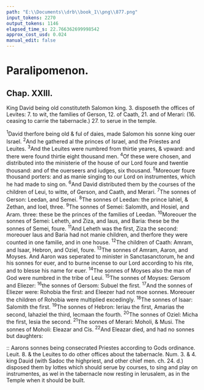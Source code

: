 ```yaml
---
path: "E:\\Documents\\drb\\book_1\\png\\877.png"
input_tokens: 2270
output_tokens: 1146
elapsed_time_s: 22.766362699998542
approx_cost_usd: 0.024
manual_edit: false
---
```

# Paralipomenon.

## Chap. XXIII.

King David being old constituteth Salomon king. 3. disposeth the offices of Levites: 7. to wit, the families of Gerson, 12. of Caath, 21. and of Merari: (16. ceasing to carrie the tabernacle.) 27. to serue in the temple.

<sup>1</sup>David therfore being old & ful of daies, made Salomon his sonne king ouer Israel. <sup>2</sup>And he gathered al the princes of Israel, and the Priestes and Leuites. <sup>3</sup>And the Leuites were numbred from thirtie yeares, & vpward: and there were found thirtie eight thousand men. <sup>4</sup>Of these were chosen, and distributed into the ministerie of the house of our Lord foure and twentie thousand: and of the ouerseers and iudges, six thousand. <sup>5</sup>Moreouer foure thousand porters: and as manie singing to our Lord on instrumentes, which he had made to sing on. <sup>6</sup>And David distributed them by the courses of the children of Leui, to witte, of Gerson, and Caath, and Merari. <sup>7</sup>The sonnes of Gerson: Leedan, and Semei. <sup>8</sup>The sonnes of Leedan: the prince Iahiel, & Zethan, and Ioel, three. <sup>9</sup>The sonnes of Semei: Salomith, and Hosiel, and Aram. three: these be the princes of the families of Leedan. <sup>10</sup>Moreouer the sonnes of Semei: Leheth, and Ziza, and Iaus, and Baria: these be the sonnes of Semei, foure. <sup>11</sup>And Leheth was the first, Ziza the second: moreouer Iaus and Baria had not manie children, and therfore they were counted in one familie, and in one house. <sup>12</sup>The children of Caath: Amram, and Isaar, Hebron, and Oziel, foure. <sup>13</sup>The sonnes of Amram, Aaron, and Moyses. And Aaron was seperated to minister in Sanctasanctorum, he and his sonnes for euer, and to burne incense to our Lord according to his rite, and to blesse his name for euer. <sup>14</sup>The sonnes of Moyses also the man of God were numbred in the tribe of Leui. <sup>15</sup>The sonnes of Moyses: Gersom and Eliezer: <sup>16</sup>the sonnes of Gersom: Subuel the first. <sup>17</sup>And the sonnes of Eliezer were: Rohobia the first: and Eleezer had not moe sonnes. Moreouer the children of Rohobia were multiplied excedingly. <sup>18</sup>The sonnes of Isaar: Salomith the first. <sup>19</sup>The sonnes of Hebron: Ieriau the first, Amarias the second, Iahaziel the third, Iecmaan the fourth. <sup>20</sup>The sonnes of Oziel: Micha the first, Iesia the second. <sup>21</sup>The sonnes of Merari: Moholi, & Musi. The sonnes of Moholi: Eleazar and Cis. <sup>22</sup>And Eleazar died, and had no sonnes but daughters:

<aside>:: Aarons sonnes being consecrated Priestes according to Gods ordinance. Leuit. 8. & the Leuites to do other offices about the tabernacle. Num. 3. & 4. king Dauid (with Sadoc the highpriest, and other chief men. ch. 24. d.) disposed them by lottes which should serue by courses, to sing and play on instrumentes, as wel in the tabernacle now resting in Ierusalem, as in the Temple when it should be built.</aside>

[^1]: Leuit. 8. & the Le uites to do other offices about the tabernacle. Num. 3. & 4. king Dauid (with Sadoc the highpriest, and other chief men. ch. 24. d.) disposed them by lottes which should serue by courses, to sing and play on instrumentes, as wel in the tabernacle now resting in Ierusalem, as in the Temple when it should be built.